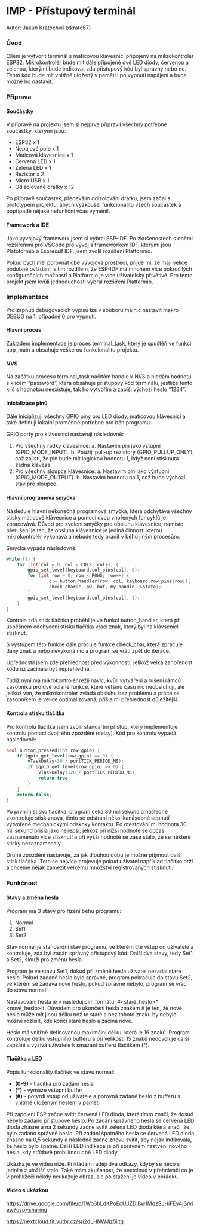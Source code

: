 # IMP - Přístupový terminál

Autor: Jakub Kratochvíl (xkrato67)

### Úvod

Cílem je vytvořit terminál s maticovou klávesnicí připojený na mikrokontrolér ESP32. Mikrokontrolér bude mít dále připojené dvě LED diody, červenou a zelenou, kterými bude indikovat zda přistupový kód byl správný nebo ne. Tento kód bude mít vnitřně uložený v paměti i po vypnutí napájení a bude možné ho nastavit.

### Příprava

#### Součástky

V přípravě na projektu jsem si nejprve připravil všechny potřebné součástky, kterými jsou:

- ESP32 x 1
- Nepájové pole x 1
- Maticová klávesnice x 1
- Červená LED x 1
- Zelená LED x 1
- Rezistor x 2
- Micro USB x 1
- Odizolované drátky x 12

Po přípravě součástek, především odizolování drátku, jsem začal s prototypem projektu, abych vyzkoušel funkcionalitu všech součástek a popřípadě nějaké nefunkční včas vyměnil.

#### Framework a IDE

Jako vývojový framework jsem si vybral ESP-IDF. Po zkušenostech s oběmi rozšířeními pro VSCode pro vývoj s frameworkem IDF, kterými jsou Platoformio a Espressif IDF, jsem zvolil rozšíření Platformio.

Pokud bych měl porovnat obě vývojová prostředí, přijde mi, že mají velice podobné ovládání, s tím rozdílem, že ESP-IDF má mnohem více pokročilých konfiguračních možností a Platformio je více uživatelsky přívětivé. Pro tento projekt jsem kvůli jednoduchosti vybral rozšíření Platformio.

### Implementace

Pro zapnutí debugovacích výpisů lze v souboru main.c nastavit makro DEBUG na 1, případně 0 pro vypnutí.

#### Hlavní proces

Základem implementace je proces terminal_task, který je spuštěň ve funkci app_main a obsahuje veškerou funkcionalitu projektu.

#### NVS

Na začátku procesu terminal_task načítám handle k NVS a hledám hodnotu s klíčem “password”, která obsahuje přístupový kód terminálu, jestliže tento klíč s hodnotou neexistuje, tak ho vytvořím a zapíši výchozí heslo “1234”.

#### Inicializace pinů

Dále inicializuji všechny GPIO piny pro LED diody, maticovou klávesnici a také definuji lokální proměnné potřebné pro běh programu.

GPIO porty pro klávesnici nastavuji následovně:

1. Pro všechny řádky klávesnice:
a. Nastavím pin jako vstupní (GPIO_MODE_INPUT).
b. Použiji pull-up rezistory (GPIO_PULLUP_ONLY), což zajistí, že pin bude mít logickou hodnotu 1, když není stisknuta žádná klávesa.
2. Pro všechny sloupce klávesnice:
a. Nastavím pin jako výstupní (GPIO_MODE_OUTPUT).
b. Nastavím hodnotu na 1, což bude výchozí stav pro sloupce.

#### Hlavní programová smyčka

Následuje hlavní nekonečná programová smyčka, která odchytává všechny stisky maticové klávesnice a pomocí dvou vnořených for cyklů je zpracovává. Důvod pro zvolení smyčky pro obsluhu klávesnice, namísto přerušení je ten, že obsluha klávesnice je jediná činnost, kterou mikrokontrolér vykonává a nebude tedy bránit v běhu jiným procesům.

Smyčka vypadá následovně:

```c
while (1) {
	for (int col = 0; col < COLS; col++) {
		gpio_set_level(keyboard.col_pins[col], 0);
		for (int row = 0; row < ROWS; row++) {
				c = button_handler(row, col, keyboard.row_pins[row]);
				check_char(c, pw, buf, my_handle, &state);
		}
		gpio_set_level(keyboard.col_pins[col], 1);
	}
}
```

Kontrola zda stisk tlačítka proběhl je ve funkci button_handler, která při úspěšném odchycení stisku tlačítka vrací znak, který byl na klávsenici stisknut. 

S výstupem této funkce dále pracuje funkce check_char, která zpracuje daný znak a nebo nevykoná nic a program se vrátí zpět do iterace.

Upřednostil jsem zde přehlednost před výkonností, jelikož velká zanořenost kódu už začínala být nepřehledná. 

Tudíž nyní má mikrokontrolér režii navíc, kvůli vytváření a rušení rámců zásobníku pro dvě volané funkce, které většinu času nic neobsluhují, ale jelikož vím, že mikrokontrolér zvládá obsluhu bez problému a práce se zasobníkem je velice optimalizovaná, přišla mi přehlednost důležitější.

#### Kontrola stisku tlačítka

Pro kontrolu tlačítka jsem zvolil standartní přístup, který implementuje kontrolu pomocí dvojitého zpoždění (delay). Kód pro kontrolu vypadá následovně:

```c
bool button_pressed(int row_gpio) {
    if (gpio_get_level(row_gpio) == 0) {
        vTaskDelay(30 / portTICK_PERIOD_MS);
        if (gpio_get_level(row_gpio) == 0) {
            vTaskDelay(120 / portTICK_PERIOD_MS);
            return true;
        }
    }
    return false;
}
```

Po prvním stisku tlačítka, program čeká 30 milisekund a následně zkontroluje stisk znova, tímto se odstraní několikanásobné sepnutí vytvořené mechanickými odskoky kontaktu. Po otestování mi hodnota 30 milisekund přišla jako nejlepší, jelikož při nižší hodnotě se občas zaznamenalo více stisknutí a při vyšší hodnotě se zase stalo, že se některé stisky nezaznamenaly.

Druhé zpoždění nastavuje, za jak dlouhou dobu je možné přijmout další stisk tlačítka. Toto se nejvíce projevuje pokud uživatel například tlačítko drží a chceme nějak zamezit velkému množství registrovaných stisknutí.

### Funkčnost

#### Stavy a změna hesla

Program má 3 stavy pro řízení běhu programu:

1. Normal
2. Set1
3. Set2

Stav normal je standardní stav programu, ve kterém čte vstup od uživatele a kontroluje, zda byl zadán správný přístupový kód. Další dva stavy, tedy Set1 a Set2, slouží pro změnu hesla.

Program je ve stavu Set1, dokud při změně hesla uživatel nezadal staré heslo. Pokud zadané heslo bylo správné, program pokračuje do stavu Set2, ve kterém se zadává nové heslo, pokud správné nebylo, program se vrací do stavu normal.

Nastavování hesla je v následujicím formátu: #<staré_heslo>*<nové_heslo>#. Důvodem pro ukončení hesla znakem # je ten, že nové heslo může mít jinou délku než to staré a bez tohoto znaku by nebylo možné rozlišit, kde končí staré heslo a začíná nové.

Heslo má vnitřně definovanou maximální délku, která je 16 znaků. Program kontroluje délku vstupního bufferu a při velikosti 15 znaků nedovoluje další zapsání a vyzívá uživatele k smazání bufferu tlačitkem (*).

#### Tlačítka a LED

Popis funkcionality tlačítek ve stavu normal:

- **(0-9)** - tlačítka pro zadání hesla
- **(*)** - vymaže vstupní buffer
- **(#)** - potvrdí vstup od uživatele a porovná zadané heslo z bufferu s vnitřně uloženým heslem v paměti

Při zapojení ESP začne svítit červená LED dioda, která tímto značí, že dosud nebylo zadáno přistupové heslo. Po zadání správného hesla se červená LED dioda zhasne a na 2 sekundy začne svítit zelená LED dioda která značí, že bylo zadáno správné heslo. Při zadání špatného hesla se červená LED dioda zhasne na 0,5 sekundy a následně začne znovu svítit, aby nějak indikovala, že heslo bylo špatné. Další LED indikace je při správném nastvení nového hesla, kdy střídavě probliknou obě LED diody.

Ukázka je ve videu níže. Přikládám raději dva odkazy, kdyby se něco s jedním z uložišť stalo. Také mám zkušenost, že nextcloud v přehrávači co je v prohlížeči někdy neukazuje obraz, ale po stažení je video v pořádku.

#### Video s ukázkou

https://drive.google.com/file/d/1Wp3bLdKPoEcUJZDjBw1MqzSJHiFEy4IS/view?usp=sharing

https://nextcloud.fit.vutbr.cz/s/i2dLHNWJjz5iitg